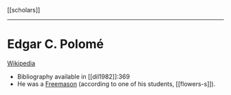 [[scholars]]
***
# Edgar C. Polomé
[Wikipedia](https://en.wikipedia.org/wiki/Edgar-C.-Polom%C3%A9)

- Bibliography available in [[dil1982]]:369
- He was a [Freemason](freemasonry.md) (according to one of his students, [[flowers-s]]).